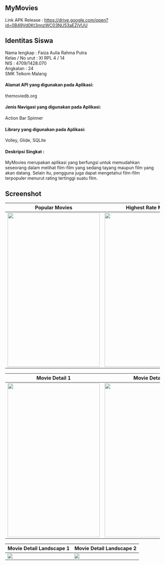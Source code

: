 ## MyMovies
Link APK Release : https://drive.google.com/open?id=0B49Vd0Kt3nnzWC03NU53aEZjVUU

## Identitas Siswa
Nama lengkap    : Faiza Aulia Rahma Putra <br>
Kelas / No urut : XI RPL 4 / 14 <br>
NIS             : 4709/1428.070 <br>
Angkatan        : 24 <br>
SMK Telkom Malang <br>

#### Alamat API yang digunakan pada Aplikasi:
themoviedb.org
#### Jenis Navigasi yang digunakan pada Aplikasi:
Action Bar Spinner
#### Library yang digunakan pada Aplikasi:
Volley, Glide, SQLite
#### Deskripsi Singkat :
MyMovies merupakan aplikasi yang berfungsi untuk memudahkan seseorang dalam melihat film-film yang sedang tayang maupun film yang akan datang.
Selain itu, pengguna juga dapat mengetahui film-film terpopuler menurut rating tertinggi suatu film.

## Screenshot
Popular Movies | Highest Rate Movies
------------ | -------------
<img src="https://cloud.githubusercontent.com/assets/21327758/26023007/5c92617a-37dd-11e7-85d3-4b38c8c5bb1d.png" width="300" height="500" />|<img src="https://cloud.githubusercontent.com/assets/21327758/26023006/5c8ad86a-37dd-11e7-883f-a2b366636d9b.png" width="300" height="500" />

Movie Detail 1 | Movie Detail 2
------------ | -------------
<img src="https://cloud.githubusercontent.com/assets/21327758/26023020/c67da6ee-37dd-11e7-8a87-f35683dcf933.png" width="300" height="500" />|<img src="https://cloud.githubusercontent.com/assets/21327758/26023021/c680a2d6-37dd-11e7-853b-31c1efbacd38.png" width="300" height="500" />

Movie Detail Landscape 1 | Movie Detail Landscape 2
------------ | -------------
<img src="https://cloud.githubusercontent.com/assets/21327758/26023032/f289558a-37dd-11e7-8046-49896a0e6d6c.png"/>|<img src="https://cloud.githubusercontent.com/assets/21327758/26023031/f283edde-37dd-11e7-8ca5-7c8cc25e71e1.png"/>
